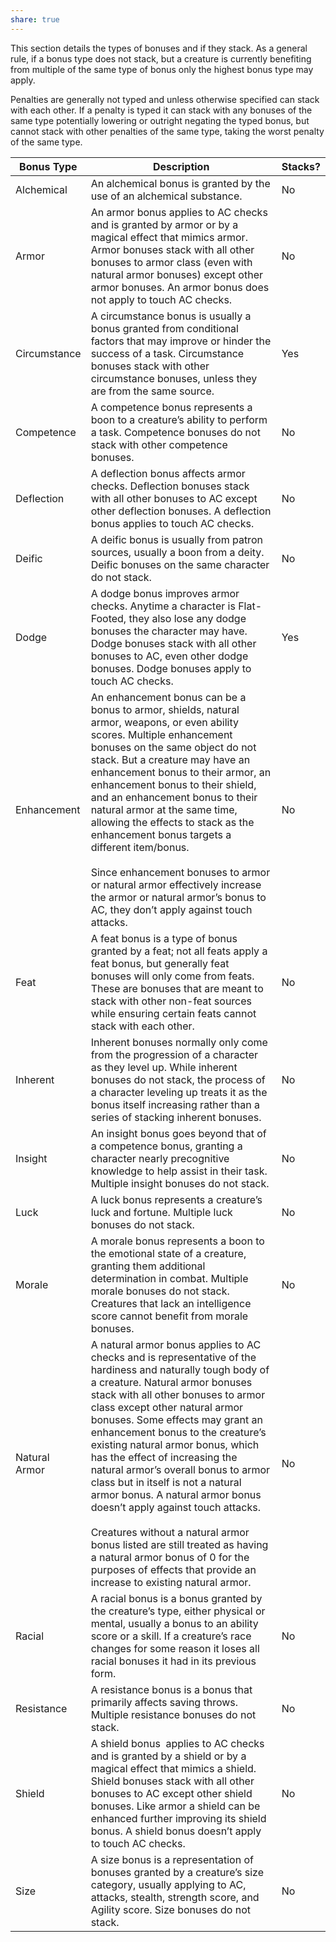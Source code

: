 ```yaml
---
share: true
---
```


This section details the types of bonuses and if they stack. As a general rule, if a bonus type does not stack, but a creature is currently benefiting from multiple of the same type of bonus only the highest bonus type may apply.

Penalties are generally not typed and unless otherwise specified can stack with each other. If a penalty is typed it can stack with any bonuses of the same type potentially lowering or outright negating the typed bonus, but cannot stack with other penalties of the same type, taking the worst penalty of the same type.


|Bonus Type|Description|Stacks?|
|---|---|---|
|Alchemical|An alchemical bonus is granted by the use of an alchemical substance.|No|
|Armor|An armor bonus applies to AC checks and is granted by armor or by a magical effect that mimics armor. Armor bonuses stack with all other bonuses to armor class (even with natural armor bonuses) except other armor bonuses. An armor bonus does not apply to touch AC checks.|No|
|Circumstance|A circumstance bonus is usually a bonus granted from conditional factors that may improve or hinder the success of a task. Circumstance bonuses stack with other circumstance bonuses, unless they are from the same source.|Yes|
|Competence|A competence bonus represents a boon to a creature’s ability to perform a task. Competence bonuses do not stack with other competence bonuses.|No|
|Deflection|A deflection bonus affects armor checks. Deflection bonuses stack with all other bonuses to AC except other deflection bonuses. A deflection bonus applies to touch AC checks.|No|
|Deific|A deific bonus is usually from patron sources, usually a boon from a deity. Deific bonuses on the same character do not stack.|No|
|Dodge|A dodge bonus improves armor checks. Anytime a character is Flat-Footed, they also lose any dodge bonuses the character may have. Dodge bonuses stack with all other bonuses to AC, even other dodge bonuses. Dodge bonuses apply to touch AC checks.|Yes|
|Enhancement|An enhancement bonus can be a bonus to armor, shields, natural armor, weapons, or even ability scores. Multiple enhancement bonuses on the same object do not stack. But a creature may have an enhancement bonus to their armor, an enhancement bonus to their shield, and an enhancement bonus to their natural armor at the same time, allowing the effects to stack as the enhancement bonus targets a different item/bonus.<br><br>Since enhancement bonuses to armor or natural armor effectively increase the armor or natural armor’s bonus to AC, they don’t apply against touch attacks.|No|
|Feat|A feat bonus is a type of bonus granted by a feat; not all feats apply a feat bonus, but generally feat bonuses will only come from feats. These are bonuses that are meant to stack with other non-feat sources while ensuring certain feats cannot stack with each other.|No|
|Inherent|Inherent bonuses normally only come from the progression of a character as they level up. While inherent bonuses do not stack, the process of a character leveling up treats it as the bonus itself increasing rather than a series of stacking inherent bonuses.|No|
|Insight|An insight bonus goes beyond that of a competence bonus, granting a character nearly precognitive knowledge to help assist in their task. Multiple insight bonuses do not stack.|No|
|Luck|A luck bonus represents a creature’s luck and fortune. Multiple luck bonuses do not stack.|No|
|Morale|A morale bonus represents a boon to the emotional state of a creature, granting them additional determination in combat. Multiple morale bonuses do not stack. Creatures that lack an intelligence score cannot benefit from morale bonuses.|No|
|Natural Armor|A natural armor bonus applies to AC checks and is representative of the hardiness and naturally tough body of a creature. Natural armor bonuses stack with all other bonuses to armor class except other natural armor bonuses. Some effects may grant an enhancement bonus to the creature’s existing natural armor bonus, which has the effect of increasing the natural armor’s overall bonus to armor class but in itself is not a natural armor bonus. A natural armor bonus doesn’t apply against touch attacks.<br><br>Creatures without a natural armor bonus listed are still treated as having a natural armor bonus of 0 for the purposes of effects that provide an increase to existing natural armor.|No|
|Racial|A racial bonus is a bonus granted by the creature’s type, either physical or mental, usually a bonus to an ability score or a skill. If a creature’s race changes for some reason it loses all racial bonuses it had in its previous form.|No|
|Resistance|A resistance bonus is a bonus that primarily affects saving throws. Multiple resistance bonuses do not stack.|No|
|Shield|A shield bonus  applies to AC checks and is granted by a shield or by a magical effect that mimics a shield. Shield bonuses stack with all other bonuses to AC except other shield bonuses. Like armor a shield can be enhanced further improving its shield bonus. A shield bonus doesn’t apply to touch AC checks.|No|
|Size|A size bonus is a representation of bonuses granted by a creature’s size category, usually applying to AC, attacks, stealth, strength score, and Agility score. Size bonuses do not stack.|No|